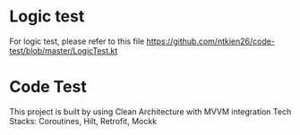 # Logic test
For logic test, please refer to this file
https://github.com/ntkien26/code-test/blob/master/LogicTest.kt
# Code Test
This project is built by using Clean Architecture with MVVM integration
Tech Stacks: Coroutines, Hilt, Retrofit, Mockk
